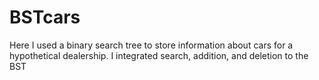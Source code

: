 # BSTcars
Here I used a binary search tree to store information about cars for a hypothetical dealership. I integrated search, addition, and deletion to the BST
